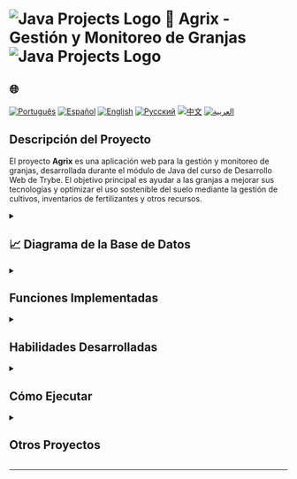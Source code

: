 # <img src="https://cdn-icons-png.flaticon.com/128/226/226777.png" alt="Java Projects Logo" width="42" height="30" /> 🌱 Agrix - Gestión y Monitoreo de Granjas  <img src="https://cdn-icons-png.flaticon.com/128/226/226777.png" alt="Java Projects Logo" width="42" height="30" />

## 🌐 
[![Português](https://img.shields.io/badge/Português-green)](https://github.com/SamuelRocha91/Agrix/blob/main/README.md) 
[![Español](https://img.shields.io/badge/Español-yellow)](https://github.com/SamuelRocha91/Agrix/blob/main/README_es.md) 
[![English](https://img.shields.io/badge/English-blue)](https://github.com/SamuelRocha91/Agrix/blob/main/README_en.md) 
[![Русский](https://img.shields.io/badge/Русский-lightgrey)](https://github.com/SamuelRocha91/Agrix/blob/main/README_ru.md) 
[![中文](https://img.shields.io/badge/中文-red)](https://github.com/SamuelRocha91/Agrix/blob/main/README_ch.md) 
[![العربية](https://img.shields.io/badge/العربية-orange)](https://github.com/SamuelRocha91/Agrix/blob/main/README_ar.md)

## Descripción del Proyecto

El proyecto **Agrix** es una aplicación web para la gestión y monitoreo de granjas, desarrollada durante el módulo de Java del curso de Desarrollo Web de Trybe. El objetivo principal es ayudar a las granjas a mejorar sus tecnologías y optimizar el uso sostenible del suelo mediante la gestión de cultivos, inventarios de fertilizantes y otros recursos.

<details>
<summary><h2>📈 Diagrama de la Base de Datos</h2></summary>

![Diagrama de la Base de Datos](./images/diagrama.png)
</details>

<details>
  <summary><h2>Funciones Implementadas</h2></summary>
  - **Autenticación y Autorización**: Control de acceso seguro utilizando Spring Security.
  - **Gestión de Granjas y Cultivos**: Rutas para el registro y monitoreo de granjas, cultivos y fertilizantes.
  - **API REST**: Interfaz para la interacción con el sistema.
  - **Gestión de Errores**: Manejo robusto de errores con Spring Web.
  - **Ejecución en Docker**: Configuración completa para ejecutar la aplicación en contenedores Docker.
</details>

<details>
  <summary><h2>Habilidades Desarrolladas</h2></summary>
  - Uso avanzado del **Spring Framework** para construir aplicaciones seguras y robustas.
  - Implementación de **Spring Security** para la autenticación y autorización de usuarios.
  - Desarrollo de una **API REST** con rutas CRUD para la gestión agrícola.
  - Integración con **Spring Data JPA** para la persistencia de datos en MySQL.
  - Uso de **Docker** para la contenedorización de la aplicación y el entorno de pruebas.
  - Creación de pruebas unitarias con **JUnit**.
</details>

<details>
  <summary><h2>Cómo Ejecutar</h2></summary>
  
  1. **Clonar el Repositorio**:
     ```bash
     git clone https://github.com/SamuelRocha91/agrix.git
     ```

  2. **Acceder al Directorio**:
     ```bash
     cd agrix
     ```

  3. **Compilar y Ejecutar**:
     Utiliza Maven para ejecutar el proyecto:
     ```bash
     mvn spring-boot:run
     ```

  4. **Ejecutar Pruebas**:
     Para ejecutar las pruebas unitarias:
     ```bash
     mvn test
     ```

  5. **Ejecutar con Docker**:
     Construye y ejecuta el contenedor Docker:
     ```bash
     docker compose up
     ```
</details>

<details>
  <summary><h2>Otros Proyectos</h2></summary>
  - 🗳️ [Sistema de Votación](https://github.com/SamuelRocha91/sistemaDeVotacao/blob/main/README_es.md)
  - 🏛️ [Localizador de Museos](https://github.com/SamuelRocha91/localizadorDeMuseus/blob/main/README_es.md)
  - 📃 [Reglas de Progresión](https://github.com/SamuelRocha91/project_rule_of_progression/blob/main/README_es.md)
</details>

---
